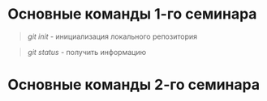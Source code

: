 # Основные команды 1-го семинара

> *git init* - инициализация локального репозитория 

> *git status* - получить информацию

# Основные команды 2-го семинара